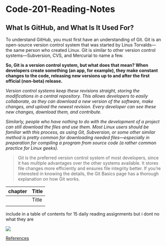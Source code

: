 # Code-201-Reading-Notes

## What Is GitHub, and What Is It Used For?
To understand GitHub, you must first have an understanding of Git. Git is an open-source version control system that was started by Linus Torvalds—the same person who created Linux. Git is similar to other version control systems—Subversion, CVS, and Mercurial to name a few.

**So, Git is a version control system, but what does that mean? When developers create something (an app, for example), they make constant changes to the code, releasing new versions up to and after the first official (non-beta) release.**

*Version control systems keep these revisions straight, storing the modifications in a central repository. This allows developers to easily collaborate, as they can download a new version of the software, make changes, and upload the newest revision. Every developer can see these new changes, download them, and contribute.*

*Similarly, people who have nothing to do with the development of a project can still download the files and use them. Most Linux users should be familiar with this process, as using Git, Subversion, or some other similar method is pretty common for downloading needed files—especially in preparation for compiling a program from source code (a rather common practice for Linux geeks).*

>Git is the preferred version control system of most developers, since it has multiple advantages over the other systems available. It stores file changes more efficiently and ensures file integrity better. If you’re interested in knowing the details, the Git Basics page has a thorough explanation on how Git works.

|chapter      |  Title
| ----------- | ----------- |
|             | Title       |
|             |             |
 
 
 include in a table of contents for 15 daily reading assignments but i dont no what they are 
 
 ![](https://danieljhocking.files.wordpress.com/2014/01/github-overview.png)
 
 
 [References](https://www.howtogeek.com/180167/htg-explains-what-is-github-and-what-do-geeks-use-it-for/)
